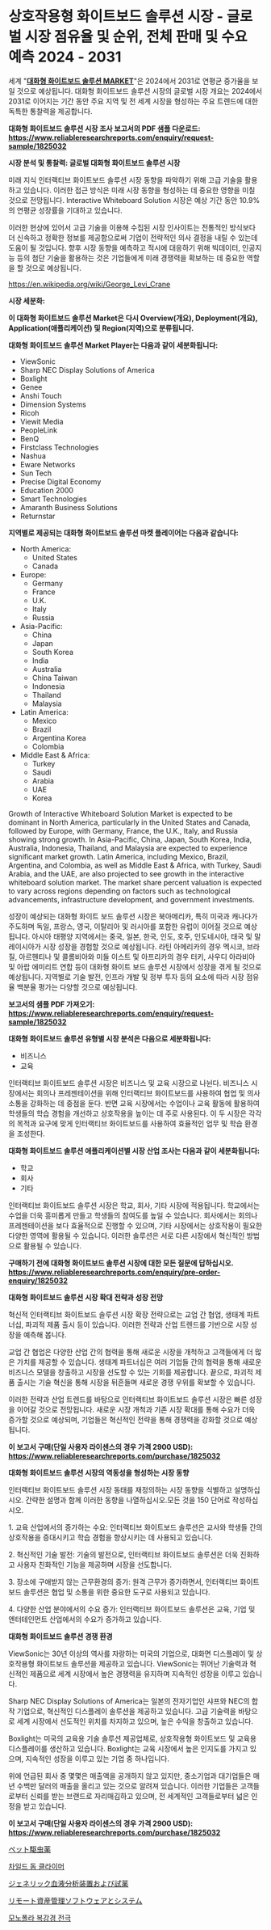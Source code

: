 <p><h1>상호작용형 화이트보드 솔루션 시장 - 글로벌 시장 점유율 및 순위, 전체 판매 및 수요 예측 2024 - 2031</h1></p><p>세계 "<strong><a href="https://www.reliableresearchreports.com/lnteractive-whiteboard-solution-r1825032">대화형 화이트보드 솔루션 MARKET</a></strong>"은 2024에서 2031로 연평균 증가율을 보일 것으로 예상됩니다. 대화형 화이트보드 솔루션 시장의 글로벌 시장 개요는 2024에서 2031로 이어지는 기간 동안 주요 지역 및 전 세계 시장을 형성하는 주요 트렌드에 대한 독특한 통찰력을 제공합니다.</p>
<p><strong>대화형 화이트보드 솔루션 시장 조사 보고서의 PDF 샘플 다운로드: <a href="https://www.reliableresearchreports.com/enquiry/request-sample/1825032">https://www.reliableresearchreports.com/enquiry/request-sample/1825032</a></strong></p>
<p><strong>시장 분석 및 통찰력: 글로벌 대화형 화이트보드 솔루션 시장</strong></p>
<p><p>미래 지식 인터랙티브 화이트보드 솔루션 시장 동향을 파악하기 위해 고급 기술을 활용하고 있습니다. 이러한 접근 방식은 미래 시장 동향을 형성하는 데 중요한 영향을 미칠 것으로 전망됩니다. lnteractive Whiteboard Solution 시장은 예상 기간 동안 10.9%의 연평균 성장률을 기대하고 있습니다.</p><p>이러한 현상에 있어서 고급 기술을 이용해 수집된 시장 인사이트는 전통적인 방식보다 더 신속하고 정확한 정보를 제공함으로써 기업이 전략적인 의사 결정을 내릴 수 있는데 도움이 될 것입니다. 향후 시장 동향을 예측하고 적시에 대응하기 위해 빅데이터, 인공지능 등의 첨단 기술을 활용하는 것은 기업들에게 미래 경쟁력을 확보하는 데 중요한 역할을 할 것으로 예상됩니다.</p></p>
<p><a href="%7CAUTHORITHY_DOMAIN_URL%7C">https://en.wikipedia.org/wiki/George_Levi_Crane</a></p>
<p><strong>시장 세분화:</strong></p>
<p><strong>이 대화형 화이트보드 솔루션 Market은 다시 Overview(개요), Deployment(개요), Application(애플리케이션) 및 Region(지역)으로 분류됩니다.</strong></p>
<p><strong>대화형 화이트보드 솔루션 Market Player는 다음과 같이 세분화됩니다:</strong></p>
<p><ul><li>ViewSonic</li><li>Sharp NEC Display Solutions of America</li><li>Boxlight</li><li>Genee</li><li>Anshi Touch</li><li>Dimension Systems</li><li>Ricoh</li><li>Viewit Media</li><li>PeopleLink</li><li>BenQ</li><li>Firstclass Technologies</li><li>Nashua</li><li>Eware Networks</li><li>Sun Tech</li><li>Precise Digital Economy</li><li>Education 2000</li><li>Smart Technologies</li><li>Amaranth Business Solutions</li><li>Returnstar</li></ul></p>
<p><strong>지역별로 제공되는 대화형 화이트보드 솔루션 마켓 플레이어는 다음과 같습니다:</strong></p>
<p><ul>
    <li>
        North America:
        <ul>
            <li>United States</li>
            <li>Canada</li>
        </ul>
    </li>
    <li>
        Europe:
        <ul>
            <li>Germany</li>
            <li>France</li>
            <li>U.K.</li>
            <li>Italy</li>
            <li>Russia</li>
        </ul>
    </li>
    <li>
        Asia-Pacific:
        <ul>
            <li>China</li>
            <li>Japan</li>
            <li>South Korea</li>
            <li>India</li>
            <li>Australia</li>
            <li>China Taiwan</li>
            <li>Indonesia</li>
            <li>Thailand</li>
            <li>Malaysia</li>
        </ul>
    </li>
    <li>
        Latin America:
        <ul>
            <li>Mexico</li>
            <li>Brazil</li>
            <li>Argentina Korea</li>
            <li>Colombia</li>
        </ul>
    </li>
    <li>
        Middle East & Africa:
        <ul>
            <li>Turkey</li>
            <li>Saudi</li>
            <li>Arabia</li>
            <li>UAE</li>
            <li>Korea</li>
        </ul>
    </li>
    </ul></p>
<p><p>Growth of Interactive Whiteboard Solution Market is expected to be dominant in North America, particularly in the United States and Canada, followed by Europe, with Germany, France, the U.K., Italy, and Russia showing strong growth. In Asia-Pacific, China, Japan, South Korea, India, Australia, Indonesia, Thailand, and Malaysia are expected to experience significant market growth. Latin America, including Mexico, Brazil, Argentina, and Colombia, as well as Middle East & Africa, with Turkey, Saudi Arabia, and the UAE, are also projected to see growth in the interactive whiteboard solution market. The market share percent valuation is expected to vary across regions depending on factors such as technological advancements, infrastructure development, and government investments. </p><p>성장이 예상되는 대화형 화이트 보드 솔루션 시장은 북아메리카, 특히 미국과 캐나다가 주도하며 독일, 프랑스, 영국, 이탈리아 및 러시아를 포함한 유럽이 이어질 것으로 예상됩니다. 아시아 태평양 지역에서는 중국, 일본, 한국, 인도, 호주, 인도네시아, 태국 및 말레이시아가 시장 성장을 경험할 것으로 예상됩니다. 라틴 아메리카의 경우 멕시코, 브라질, 아르헨티나 및 콜롬비아와 미들 이스트 및 아프리카의 경우 터키, 사우디 아라비아 및 아랍 에미리트 연합 등이 대화형 화이트 보드 솔루션 시장에서 성장을 겪게 될 것으로 예상됩니다. 지역별로 기술 발전, 인프라 개발 및 정부 투자 등의 요소에 따라 시장 점유율 백분율 평가는 다양할 것으로 예상됩니다.</p></p>
<p><strong>보고서의 샘플 PDF 가져오기: <a href="https://www.reliableresearchreports.com/enquiry/request-sample/1825032">https://www.reliableresearchreports.com/enquiry/request-sample/1825032</a></strong></p>
<p><strong>대화형 화이트보드 솔루션 유형별 시장 분석은 다음으로 세분화됩니다:</strong></p>
<p><ul><li>비즈니스</li><li>교육</li></ul></p>
<p><p>인터랙티브 화이트보드 솔루션 시장은 비즈니스 및 교육 시장으로 나뉜다. 비즈니스 시장에서는 회의나 프레젠테이션을 위해 인터랙티브 화이트보드를 사용하여 협업 및 의사 소통을 강화하는 데 중점을 둔다. 반면 교육 시장에서는 수업이나 교육 활동에 활용하여 학생들의 학습 경험을 개선하고 상호작용을 높이는 데 주로 사용된다. 이 두 시장은 각각의 목적과 요구에 맞게 인터랙티브 화이트보드를 사용하여 효율적인 업무 및 학습 환경을 조성한다.</p></p>
<p><strong>대화형 화이트보드 솔루션 애플리케이션별 시장 산업 조사는 다음과 같이 세분화됩니다:</strong></p>
<p><ul><li>학교</li><li>회사</li><li>기타</li></ul></p>
<p><p>인터랙티브 화이트보드 솔루션 시장은 학교, 회사, 기타 시장에 적용됩니다. 학교에서는 수업을 더욱 흥미롭게 만들고 학생들의 참여도를 높일 수 있습니다. 회사에서는 회의나 프레젠테이션을 보다 효율적으로 진행할 수 있으며, 기타 시장에서는 상호작용이 필요한 다양한 영역에 활용될 수 있습니다. 이러한 솔루션은 서로 다른 시장에서 혁신적인 방법으로 활용될 수 있습니다.</p></p>
<p><strong>구매하기 전에 대화형 화이트보드 솔루션 시장에 대한 모든 질문에 답하십시오. <a href="https://www.reliableresearchreports.com/enquiry/pre-order-enquiry/1825032">https://www.reliableresearchreports.com/enquiry/pre-order-enquiry/1825032</a></strong></p>
<p><strong>대화형 화이트보드 솔루션 시장 확대 전략과 성장 전망</strong></p>
<p><p>혁신적 인터랙티브 화이트보드 솔루션 시장 확장 전략으로는 교업 간 협업, 생태계 파트너십, 파괴적 제품 출시 등이 있습니다. 이러한 전략과 산업 트렌드를 기반으로 시장 성장을 예측해 봅니다.</p><p>교업 간 협업은 다양한 산업 간의 협력을 통해 새로운 시장을 개척하고 고객들에게 더 많은 가치를 제공할 수 있습니다. 생태계 파트너십은 여러 기업들 간의 협력을 통해 새로운 비즈니스 모델을 창출하고 시장을 선도할 수 있는 기회를 제공합니다. 끝으로, 파괴적 제품 출시는 기술 혁신을 통해 시장을 뒤흔들며 새로운 경쟁 우위를 확보할 수 있습니다.</p><p>이러한 전략과 산업 트렌드를 바탕으로 인터랙티브 화이트보드 솔루션 시장은 빠른 성장을 이어갈 것으로 전망됩니다. 새로운 시장 개척과 기존 시장 확대를 통해 수요가 더욱 증가할 것으로 예상되며, 기업들은 혁신적인 전략을 통해 경쟁력을 강화할 것으로 예상됩니다.</p></p>
<p><strong>이 보고서 구매(단일 사용자 라이센스의 경우 가격 2900 USD): <a href="https://www.reliableresearchreports.com/purchase/1825032">https://www.reliableresearchreports.com/purchase/1825032</a></strong></p>
<p><strong>대화형 화이트보드 솔루션 시장의 역동성을 형성하는 시장 동향</strong></p>
<p><p>인터랙티브 화이트보드 솔루션 시장 동태를 재정의하는 시장 동향을 식별하고 설명하십시오. 간략한 설명과 함께 이러한 동향을 나열하십시오.모든 것을 150 단어로 작성하십시오.</p><p>1. 교육 산업에서의 증가하는 수요: 인터랙티브 화이트보드 솔루션은 교사와 학생들 간의 상호작용을 증대시키고 학습 경험을 향상시키는 데 사용되고 있습니다.</p><p>2. 혁신적인 기술 발전: 기술의 발전으로, 인터랙티브 화이트보드 솔루션은 더욱 진화하고 사용자 친화적인 기능을 제공하며 시장을 선도합니다.</p><p>3. 장소에 구애받지 않는 근무환경의 증가: 원격 근무가 증가하면서, 인터랙티브 화이트보드 솔루션은 협업 및 소통을 위한 중요한 도구로 사용되고 있습니다.</p><p>4. 다양한 산업 분야에서의 수요 증가: 인터랙티브 화이트보드 솔루션은 교육, 기업 및 엔터테인먼트 산업에서의 수요가 증가하고 있습니다.</p></p>
<p><strong>대화형 화이트보드 솔루션 경쟁 환경</strong></p>
<p><p>ViewSonic는 30년 이상의 역사를 자랑하는 미국의 기업으로, 대화면 디스플레이 및 상호작용형 화이트보드 솔루션을 제공하고 있습니다. ViewSonic는 뛰어난 기술력과 혁신적인 제품으로 세계 시장에서 높은 경쟁력을 유지하며 지속적인 성장을 이루고 있습니다.</p><p>Sharp NEC Display Solutions of America는 일본의 전자기업인 샤프와 NEC의 합작 기업으로, 혁신적인 디스플레이 솔루션을 제공하고 있습니다. 고급 기술력을 바탕으로 세계 시장에서 선도적인 위치를 차지하고 있으며, 높은 수익을 창출하고 있습니다.</p><p>Boxlight는 미국의 교육용 기술 솔루션 제공업체로, 상호작용형 화이트보드 및 교육용 디스플레이를 생산하고 있습니다. Boxlight는 교육 시장에서 높은 인지도를 가지고 있으며, 지속적인 성장을 이루고 있는 기업 중 하나입니다.</p><p>위에 언급된 회사 중 몇몇은 매출액을 공개하지 않고 있지만, 중소기업과 대기업들은 매년 수백만 달러의 매출을 올리고 있는 것으로 알려져 있습니다. 이러한 기업들은 고객들로부터 신뢰를 받는 브랜드로 자리매김하고 있으며, 전 세계적인 고객들로부터 넓은 인정을 받고 있습니다.</p></p>
<p><strong>이 보고서 구매(단일 사용자 라이센스의 경우 가격 2900 USD): <a href="https://www.reliableresearchreports.com/purchase/1825032">https://www.reliableresearchreports.com/purchase/1825032</a></strong></p>
<p><p><a href="https://github.com/zjkmgcs938405/Market-Research-Report-List-4/blob/main/868084481865.md">ペット駆虫薬</a></p><p><a href="https://github.com/KellyLyncyh543964/Market-Research-Report-List-3/blob/main/5354921101519.md">차일드 돔 클라이머</a></p><p><a href="https://github.com/roulaayoub-saad/Market-Research-Report-List-3/blob/main/300323181866.md">ジェネリック血液分析装置および試薬</a></p><p><a href="https://github.com/schmahlson/Market-Research-Report-List-3/blob/main/103228281867.md">リモート資産管理ソフトウェアとシステム</a></p><p><a href="https://github.com/rcabello548/Market-Research-Report-List-3/blob/main/2659568101520.md">모노폴라 복강경 전극</a></p></p>